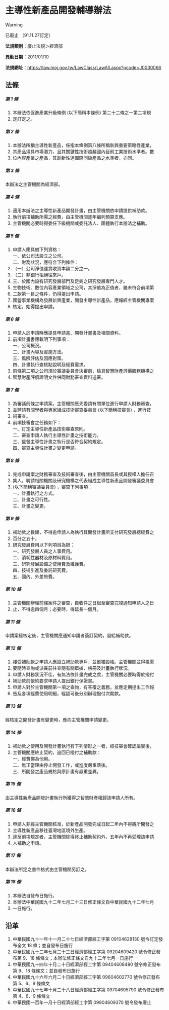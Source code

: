 # 主導性新產品開發輔導辦法
> [!WARNING]
> 已廢止
> （91.11.27訂定）

**法規類別**：廢止法規＞經濟部

**異動日期**：2011/01/10  

**法規網址**：https://law.moj.gov.tw/LawClass/LawAll.aspx?pcode=J0030066



## 法條
##### 第 1 條
1. 本辦法依促進產業升級條例 (以下簡稱本條例) 第二十二條之一第二項規
1. 定訂定之。

##### 第 2 條
1. 本辦法所稱主導性新產品，係指本條例第八條所稱新興重要策略性產業，
1. 其產品須具市場潛力，且其關鍵性技術超越國內目前工業技術水準者。數
1. 位內容產業之產品，其創新性達國際同級產品之水準者，亦同。

##### 第 3 條
本辦法之主管機關為經濟部。

##### 第 4 條
1. 適用本辦法之主導性新產品開發計畫，由主管機關依申請提供補助款。
1. 執行前項補助所需之經費，由主管機關逐年編列預算支應。
1. 主管機關必要時得委任下級機關或委託法人、團體執行本辦法之補助。

##### 第 5 條
1. 申請人應具備下列資格：  
一、依公司法設立之公司。  
二、財務狀況，應符合下列條件：
1. （一）公司淨值達實收資本額二分之一。
1. （二）非銀行拒絕往來戶。
1. 三、於國內設有研究發展部門及足夠之研究發展專門人才。
1. 生物技術、數位內容產業領域之公司，其淨值為正值者，雖未符合前項第
1. 二款第一目之條件，仍得提出申請。
1. 國營事業機構為發展新興產業，開發主導性新產品，應報經主管機關專案
1. 核定，始得提出申請。

##### 第 6 條
1. 申請人於申請時應提具申請書、開發計畫書及相關資料。
1. 前項計畫書應載明下列事項：  
一、公司概況。  
二、計畫內容及實施方法。  
三、風險評估及因應對策。  
四、計畫執行查核點說明及經費需求。
1. 前條第二項之公司須於審議委員會決審前，檢具智慧財產評價服務機構之
1. 智慧財產評價證明文件併同財務審查資料送審。

##### 第 7 條
1. 為審議前條之申請案，主管機關應先委請有關單位進行申請人財務審查，
1. 並聘請有關學者與專家組成技術審查委員會 (以下簡稱技審會) ，進行技
1. 術審查。
1. 前項技審會之任務如下：  
一、訂定主導性新產品技術審查原則。  
二、審查申請人執行主導性計畫之技術能力。  
三、監督主導性計畫之執行是否符合契約規定。  
四、審查主導性計畫之變更申請。

##### 第 8 條
1. 完成申請案之財務審查及技術審查後，由主管機關首長或其授權人擔任召
1. 集人，聘請相關機關及研究機構之代表組成主導性新產品開發審議委員會
1.  (以下簡稱審議委員會) ，審查下列事項：  
一、計畫執行之方式。  
二、計畫之可行性。  
三、計畫之變更。

##### 第 9 條
1. 補助款之數額，不得逾申請人為執行其開發計畫所支付研究發展總經費之
1. 百分之五十。
1. 研究發展費用以下列項目為限：  
一、研究發展人員之人事費用。  
二、消耗性器材及原材料費用。  
三、研究發展設備之使用費及維護費。  
四、技術引進及委託研究費。  
五、國內、外差旅費。

##### 第 10 條
1. 主管機關辦理前條案件之審查，自收件之日起至審查完竣通知申請人之日
1. 止，不得逾四個月；必要時，得延長一個月。

##### 第 11 條
申請案經核定後，主管機關應通知申請者簽訂契約，發給補助款。

##### 第 12 條
1. 接受補助款之申請人應設立補助款專戶，並單獨設帳。主管機關並得視需
1. 要隨時查詢或派員前往查閱有關單據、帳冊及計畫執行狀況。
1. 申請人財務狀況不佳，有無法依計畫完成之虞，主管機關必要時得於撥付
1. 補助款前依約要求申請人提出銀行保證書。
1. 申請人對於主管機關第一項之查詢，有答覆之義務，並應定期提出工作報
1. 告及各項經費使用明細，經認可後分別辦理撥付次期款。

##### 第 13 條
經核定之開發計畫有變更時，應向主管機關申請變更。

##### 第 14 條
1. 補助款之使用及開發計畫執行有下列情形之一者，經技審會確認屬實後，
1. 主管機關應終止契約，追回已撥付之補助款：  
一、經費挪為他用。  
二、無正當理由停止開發工作，或進度嚴重落後。  
三、所開發之產品規格與原計畫有嚴重差異。

##### 第 15 條
由主導性新產品開發計畫執行所獲得之智慧財產權歸該申請人所有。

##### 第 16 條
1. 申請人非經主管機關核准，於新產品開發完成日起二年內不得將所開發之
1. 主導性新產品移往臺灣地區境外生產。
1. 違反前項規定者，主管機關除得終止補助契約外，五年內不再受理該申請
1. 人補助之申請。

##### 第 17 條
本辦法所定之書件格式由主管機關另訂之。

##### 第 18 條
1. 本辦法自發布日施行。
1. 本辦法中華民國九十二年七月二十三日修正條文自中華民國九十二年七月
1. 一日施行。

## 沿革
1. 中華民國九十一年十一月二十七日經濟部經工字第 09104628130  號令訂定發布全文 18 條；並自發布日施行
1. 中華民國九十二年七月二十三日經濟部經工字第 09204609420  號令修正發布第 9、18  條條文；本辦法修正條文自九十二年七月一日施行
1. 中華民國九十四年十月二十日經濟部經工字第 09404608480  號令修正發布第 9、18  條條文；並自發布日施行
1. 中華民國九十六年六月二十日經濟部經工字第 09604602770  號令修正發布第 5、6、9 條條文
1. 中華民國九十七年十月二十八日經濟部經工字第 09704605790  號令修正發布第 4、6、9  條條文
1. 中華民國一百年一月十日經濟部經工字第 09904609370  號令發布廢止 
